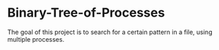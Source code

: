 # Binary-Tree-of-Processes
The goal of this project is to search for a certain pattern in a file, using multiple processes.
